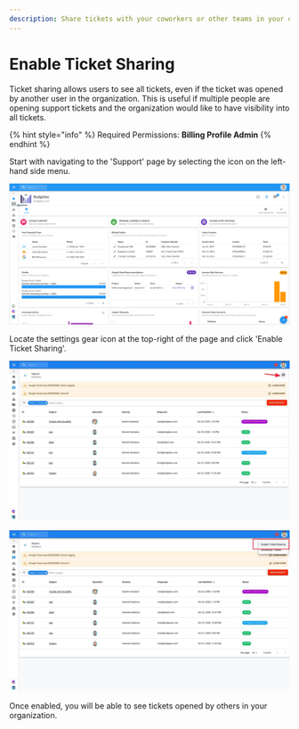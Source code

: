 ```yaml
---
description: Share tickets with your coworkers or other teams in your organization
---
```


# Enable Ticket Sharing

Ticket sharing allows users to see all tickets, even if the ticket was opened by another user in the organization. This is useful if multiple people are opening support tickets and the organization would like to have visibility into all tickets.

{% hint style="info" %}
Required Permissions: **Billing Profile Admin**
{% endhint %}

Start with navigating to the 'Support' page by selecting the icon on the left-hand side menu.

![](../.gitbook/assets/support-tab.png)

Locate the settings gear icon at the top-right of the page and click 'Enable Ticket Sharing'.

![](../.gitbook/assets/supportsharing1.jpg)

![](../.gitbook/assets/cleanshot-2020-10-22-at-13.38.08.jpg)



Once enabled, you will be able to see tickets opened by others in your organization.

